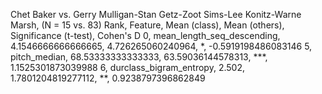 Chet Baker vs. Gerry Mulligan-Stan Getz-Zoot Sims-Lee Konitz-Warne Marsh, (N = 15 vs. 83)
Rank, Feature, Mean (class), Mean (others), Significance (t-test), Cohen's D
0, mean_length_seq_descending, 4.1546666666666665, 4.726265060240964, *, -0.5919198486083146
5, pitch_median, 68.53333333333333, 63.59036144578313, ***, 1.1525301873039988
6, durclass_bigram_entropy, 2.502, 1.7801204819277112, **, 0.9238797396862849
